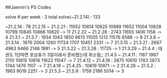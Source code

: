 ##Jaemin's PS Codes

solve # per week : 3
total solve(~21.2.14) : 133

~21.2.14 : 78
21.2.15 ~ 21.2.21 : 11052 10814 10825 10989 11652 11004 10828 10799 10845 10866 10820 -> 11
21.2.22 ~ 21.2.28 : 2743 11655 1406 1158 -> 4
21.3.1 ~ 21.3.7 : 1934 1043 1850 9613 11005 1212 11576 6588 -> 8
21.3.8 ~ 21.3.14 : 1676 2004 1260 11724 1707 10451 2331 -> 7
21.3.15 ~ 21.3.21 : 2667 4963 9466 2146 1991 -> 5
21.3.22 ~ 21.3.28 :  11725 -> 1
21.3.29 ~ 21.4.4 : 태권도 1단따면 포상휴가 3일이래서 준비했는데 취소됨;;
21.4.5 ~ 21.4.11 : 1167 1967 2110 10815 10816 11622 11047 -> 7
21.4.12 ~ 21.4.18 : 2875 10610 1783 2873 1744 1476 1107 -> 7
21.4.19 ~ 21.4.25 : 10819 10971 -> 2
21.4.26 ~ 21.5.2 : 1963 9019 2251 -> 3
21.5.3 ~ 21.5.9 : 1759 2186 5014 -> 3